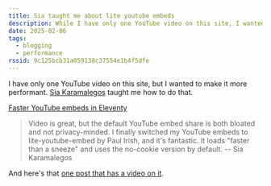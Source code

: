 ```yaml
---
title: Sia taught me about lite youtube embeds
description: While I have only one YouTube video on this site, I wanted to make it more performant. Sia Karamalegos taught me how to do that.
date: 2025-02-06
tags:
  - blogging
  - performance
rssid: 9c125bcb31a059138c37554e1b4f5dfe
---
```


I have only one YouTube video on this site, but I wanted to make it more performant. [Sia Karamalegos](https://sia.codes/) taught me how to do that.

[Faster YouTube embeds in Eleventy](https://sia.codes/posts/lite-youtube-embed-eleventy/)

> Video is great, but the default YouTube embed share is both bloated and not privacy-minded. I finally switched my YouTube embeds to lite-youtube-embed by Paul Irish, and it's fantastic. It loads "faster than a sneeze" and uses the no-cookie version by default. -- Sia Karamalegos

And here's that [one post that has a video on it](/blog/time-lapse-gym-construction/).
